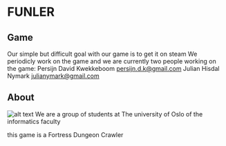 # FUNLER

## Game
Our simple but difficult goal with our game is to get it on steam
We periodicly work on the game and we are currently two people working on the game:
	Persijn David Kwekkeboom persijn.d.k@gmail.com
	Julian Hisdal Nymark julianymark@gmail.com


## About
![alt text](http://www.ivs.no/images/uio-logo.png "University of Oslo")
We are a group of students at The university of Oslo of the informatics faculty




this game is a Fortress Dungeon Crawler



